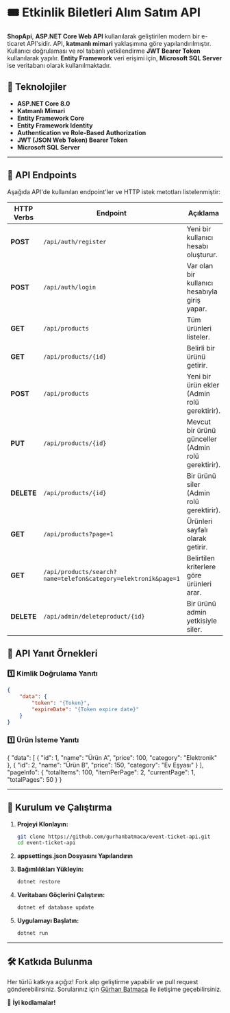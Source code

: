 # 🎟 Etkinlik Biletleri Alım Satım API

**ShopApi**, **ASP.NET Core Web API** kullanılarak geliştirilen modern bir e-ticaret API'sidir. API, **katmanlı mimari** yaklaşımına göre yapılandırılmıştır. Kullanıcı doğrulaması ve rol tabanlı yetkilendirme **JWT Bearer Token** kullanılarak yapılır. **Entity Framework** veri erişimi için, **Microsoft SQL Server** ise veritabanı olarak kullanılmaktadır.

## 🚀 Teknolojiler

- **ASP.NET Core 8.0**
- **Katmanlı Mimari**
- **Entity Framework Core**
- **Entity Framework Identity**
- **Authentication ve Role-Based Authorization**
- **JWT (JSON Web Token) Bearer Token**
- **Microsoft SQL Server**

---

## 📌 API Endpoints

Aşağıda API'de kullanılan endpoint'ler ve HTTP istek metotları listelenmiştir:


| HTTP Verbs | Endpoint                                                             | Açıklama                                       |
| ---------- | -------------------------------------------------------------------- | ---------------------------------------------- |
| **POST**   | `/api/auth/register`                                                 | Yeni bir kullanıcı hesabı oluşturur.           |
| **POST**   | `/api/auth/login`                                                    | Var olan bir kullanıcı hesabıyla giriş yapar.  |
| **GET**    | `/api/products`                                                      | Tüm ürünleri listeler.                        |
| **GET**    | `/api/products/{id}`                                                 | Belirli bir ürünü getirir.                     |
| **POST**   | `/api/products`                                                      | Yeni bir ürün ekler (Admin rolü gerektirir).   |
| **PUT**    | `/api/products/{id}`                                                 | Mevcut bir ürünü günceller (Admin rolü gerektirir). |
| **DELETE** | `/api/products/{id}`                                                 | Bir ürünü siler (Admin rolü gerektirir).       |
| **GET**    | `/api/products?page=1`                                               | Ürünleri sayfalı olarak getirir.               |
| **GET**    | `/api/products/search?name=telefon&category=elektronik&page=1`       | Belirtilen kriterlere göre ürünleri arar.      |
| **DELETE** | `/api/admin/deleteproduct/{id}`                                      | Bir ürünü admin yetkisiyle siler.              |


## 🔐 API Yanıt Örnekleri

### 1️⃣ **Kimlik Doğrulama Yanıtı**

```json
{
    "data": {
        "token": "{Token}",
        "expireDate": "{Token expire date}"
    }
}
```


### 1️⃣ **Ürün İsteme Yanıtı**

{
    "data": [
        {
            "id": 1,
            "name": "Ürün A",
            "price": 100,
            "category": "Elektronik"
        },
        {
            "id": 2,
            "name": "Ürün B",
            "price": 150,
            "category": "Ev Eşyası"
        }
    ],
    "pageInfo": {
        "totalItems": 100,
        "itemPerPage": 2,
        "currentPage": 1,
        "totalPages": 50
    }
}

---

## 📌 Kurulum ve Çalıştırma

1. **Projeyi Klonlayın:**
   ```sh
   git clone https://github.com/gurhanbatmaca/event-ticket-api.git
   cd event-ticket-api
   ```
2. **appsettings.json Dosyasını Yapılandırın**
   
3. **Bağımlılıkları Yükleyin:**
   ```sh
   dotnet restore
   ```
4. **Veritabanı Göçlerini Çalıştırın:**
   ```sh
   dotnet ef database update
   ```
5. **Uygulamayı Başlatın:**
   ```sh
   dotnet run
   ```

---

## 🛠 Katkıda Bulunma

Her türlü katkıya açığız! Fork alıp geliştirme yapabilir ve pull request gönderebilirsiniz. Sorularınız için [Gürhan Batmaca](https://github.com/gurhanbatmaca) ile iletişime geçebilirsiniz.

🚀 **İyi kodlamalar!**
 
